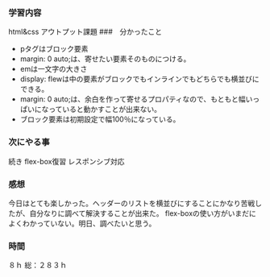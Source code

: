  ### 学習内容
 html&css アウトプット課題
 ###　分かったこと
 - pタグはブロック要素
 - margin: 0 auto;は、寄せたい要素そのものにつける。
 - emは一文字の大きさ
 - display: flewは中の要素がブロックでもインラインでもどちらでも横並びにできる。
 - margin: 0 auto;は、余白を作って寄せるプロパティなので、もともと幅いっぱいになっていると動かすことが出来ない。
 - ブロック要素は初期設定で幅100％になっている。
 ### 次にやる事
 続き
 flex-box復習
 レスポンシブ対応
 ### 感想
 今日はとても楽しかった。ヘッダーのリストを横並びにすることにかなり苦戦したが、自分なりに調べて解決することが出来た。
 flex-boxの使い方がいまだによくわかっていない。明日、調べたいと思う。
 ### 時間
 ８ｈ
 総：２８３ｈ
